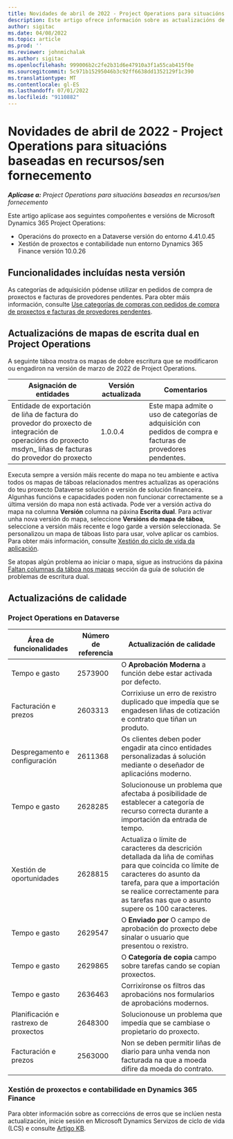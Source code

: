 ```yaml
---
title: Novidades de abril de 2022 - Project Operations para situacións baseadas en recursos/sen fornecemento
description: Este artigo ofrece información sobre as actualizacións de calidade que están dispoñibles na versión de abril de 2022 de Microsoft Dynamics 365 Project Operations para escenarios baseados en recursos/non abastecidos.
author: sigitac
ms.date: 04/08/2022
ms.topic: article
ms.prod: ''
ms.reviewer: johnmichalak
ms.author: sigitac
ms.openlocfilehash: 999006b2c2fe2b31d6e47910a3f1a55cab415f0e
ms.sourcegitcommit: 5c971b15295046b3c92ff6638dd1352129f1c390
ms.translationtype: MT
ms.contentlocale: gl-ES
ms.lasthandoff: 07/01/2022
ms.locfileid: "9110882"
---
```

# <a name="whats-new-april-2022---project-operations-for-resourcenon-stocked-based-scenarios"></a>Novidades de abril de 2022 - Project Operations para situacións baseadas en recursos/sen fornecemento

_**Aplícase a:** Project Operations para situacións baseadas en recursos/sen fornecemento_

Este artigo aplícase aos seguintes compoñentes e versións de Microsoft Dynamics 365 Project Operations:

- Operacións do proxecto en a Dataverse versión do entorno 4.41.0.45
- Xestión de proxectos e contabilidade nun entorno Dynamics 365 Finance versión 10.0.26

## <a name="features-included-in-this-release"></a>Funcionalidades incluídas nesta versión

As categorías de adquisición pódense utilizar en pedidos de compra de proxectos e facturas de provedores pendentes. Para obter máis información, consulte [Use categorías de compras con pedidos de compra de proxectos e facturas de provedores pendentes](../procurement/configure-procurement-categories.md).

## <a name="project-operations-dual-write-maps-updates"></a>Actualizacións de mapas de escrita dual en Project Operations

A seguinte táboa mostra os mapas de dobre escritura que se modificaron ou engadiron na versión de marzo de 2022 de Project Operations.

| Asignación de entidades | Versión actualizada | Comentarios |
| -------------- | ------------------- | ------------|
| Entidade de exportación de liña de factura do provedor do proxecto de integración de operacións do proxecto msdyn\_ liñas de facturas do provedor do proxecto | 1.0.0.4 | Este mapa admite o uso de categorías de adquisición con pedidos de compra e facturas de provedores pendentes. |

Executa sempre a versión máis recente do mapa no teu ambiente e activa todos os mapas de táboas relacionados mentres actualizas as operacións do teu proxecto Dataverse solución e versión de solución financeira. Algunhas funcións e capacidades poden non funcionar correctamente se a última versión do mapa non está activada. Pode ver a versión activa do mapa na columna **Versión** columna na páxina **Escrita dual**. Para activar unha nova versión do mapa, seleccione **Versións do mapa de táboa**, seleccione a versión máis recente e logo garde a versión seleccionada. Se personalizou un mapa de táboas listo para usar, volve aplicar os cambios. Para obter máis información, consulte [Xestión do ciclo de vida da aplicación](/dynamics365/fin-ops-core/dev-itpro/data-entities/dual-write/app-lifecycle-management).

Se atopas algún problema ao iniciar o mapa, sigue as instrucións da páxina [Faltan columnas da táboa nos mapas](/dynamics365/fin-ops-core/dev-itpro/data-entities/dual-write/dual-write-troubleshooting-finops-upgrades#missing-table-columns-issue-on-maps) sección da guía de solución de problemas de escritura dual.

## <a name="quality-updates"></a>Actualizacións de calidade

### <a name="project-operations-on-dataverse"></a>Project Operations en Dataverse

| Área de funcionalidades | Número de referencia | Actualización de calidade |
| ------------ | ---------------- | -------------- |
| Tempo e gasto | 2573900 | O **Aprobación Moderna** a función debe estar activada por defecto. |
| Facturación e prezos | 2603313 | Corrixiuse un erro de rexistro duplicado que impedía que se engadesen liñas de cotización e contrato que tiñan un produto. |
| Despregamento e configuración | 2611368 | Os clientes deben poder engadir ata cinco entidades personalizadas á solución mediante o deseñador de aplicacións moderno. |
| Tempo e gasto | 2628285 | Solucionouse un problema que afectaba á posibilidade de establecer a categoría de recurso correcta durante a importación da entrada de tempo. |
|   Xestión de oportunidades| 2628815 | Actualiza o límite de caracteres da descrición detallada da liña de comiñas para que coincida co límite de caracteres do asunto da tarefa, para que a importación se realice correctamente para as tarefas nas que o asunto supere os 100 caracteres. |
| Tempo e gasto| 2629547 | O **Enviado por** O campo de aprobación do proxecto debe sinalar o usuario que presentou o rexistro. |
| Tempo e gasto| 2629865 | O **Categoría de copia** campo sobre tarefas cando se copian proxectos. |
| Tempo e gasto| 2636463 | Corrixíronse os filtros das aprobacións nos formularios de aprobacións modernos. |
| Planificación e rastrexo de proxectos | 2648300 | Solucionouse un problema que impedía que se cambiase o propietario do proxecto. |
| Facturación e prezos | 2563000 | Non se deben permitir liñas de diario para unha venda non facturada na que a moeda difire da moeda do contrato. |

### <a name="project-management-and-accounting-in-dynamics-365-finance"></a>Xestión de proxectos e contabilidade en Dynamics 365 Finance

Para obter información sobre as correccións de erros que se inclúen nesta actualización, inicie sesión en Microsoft Dynamics Servizos de ciclo de vida (LCS) e consulte [Artigo KB](https://fix.lcs.dynamics.com/Issue/Details?bugId=662864).
